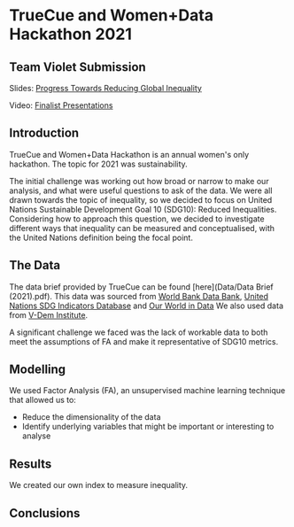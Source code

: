 # TrueCue and Women+Data Hackathon 2021
## Team Violet Submission
Slides: [Progress Towards Reducing Global Inequality](https://www.canva.com/design/DAEwd_H5LJQ/dVuf5EhvTynBzCXIvSNhPA/view?utm_content=DAEwd_H5LJQ&utm_campaign=designshare&utm_medium=link&utm_source=sharebutton)

Video: [Finalist Presentations](https://vimeo.com/653708599)

## Introduction
TrueCue and Women+Data Hackathon is an annual women's only hackathon. The topic for 2021 was sustainability.

The initial challenge was working out how broad or narrow to make our analysis, and what were useful questions to ask of the data. We were all drawn towards the topic of inequality, so we decided to focus on United Nations Sustainable Development Goal 10 (SDG10): Reduced Inequalities. Considering how to approach this question, we decided to investigate different ways that inequality can be measured and conceptualised, with the United Nations definition being the focal point.

## The Data
The data brief provided by TrueCue can be found [here](Data/Data Brief (2021).pdf). This data was sourced from [World Bank Data Bank](https://databank.worldbank.org/source/world-development-indicators), [United Nations SDG Indicators Database](https://unstats.un.org/sdgs/unsdg) and [Our World in Data](https://ourworldindata.org/grapher/political-regimes)
We also used data from [V-Dem Institute](https://www.v-dem.net/data.html).

A significant challenge we faced was the lack of workable data to both meet the assumptions of FA and make it representative of SDG10 metrics. 

## Modelling
We used Factor Analysis (FA), an unsupervised machine learning technique that allowed us to: 
- Reduce the dimensionality of the data
- Identify underlying variables that might be important or interesting to analyse



## Results
We created our own index to measure inequality.

## Conclusions


